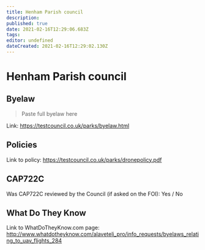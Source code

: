 ```yaml
---
title: Henham Parish council
description: 
published: true
date: 2021-02-16T12:29:06.683Z
tags: 
editor: undefined
dateCreated: 2021-02-16T12:29:02.130Z
---
```


# Henham Parish council


## Byelaw
> Paste full byelaw here

Link:
https://testcouncil.co.uk/parks/byelaw.html

## Policies
Link to policy:
https://testcouncil.co.uk/parks/dronepolicy.pdf

## CAP722C

Was CAP722C reviewed by the Council (if asked on the FOI): Yes / No

## What Do They Know

Link to WhatDoTheyKnow.com page:
http://www.whatdotheyknow.com/alaveteli_pro/info_requests/byelaws_relating_to_uav_flights_284

